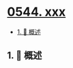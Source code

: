 # [0544. xxx](https://github.com/Tdahuyou/TNotes.leetcode/tree/main/notes/0544.%20xxx)

<!-- region:toc -->

- [1. 📝 概述](#1--概述)

<!-- endregion:toc -->

## 1. 📝 概述
